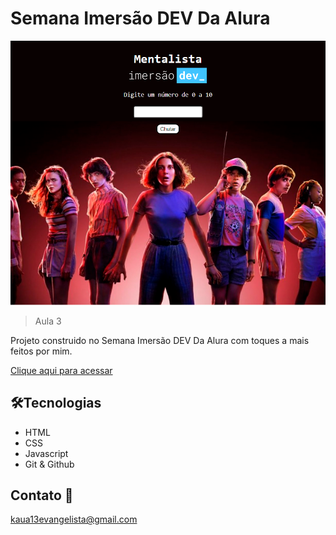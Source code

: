# Semana Imersão DEV Da Alura

![preview](./.github/preview.png)

>Aula 3

Projeto construido no Semana Imersão DEV Da Alura com toques a mais feitos por mim.

[Clique aqui para acessar](https://kauaevangelista.github.io/Projeto-Mentalista/)

## 🛠️Tecnologias 

- HTML
- CSS
- Javascript
- Git & Github

## Contato 📲

kaua13evangelista@gmail.com